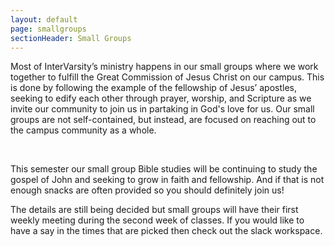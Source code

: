 ```yaml
---
layout: default
page: smallgroups
sectionHeader: Small Groups
---
```

<p>
Most of InterVarsity’s ministry happens in our small groups where we work together to fulfill the Great Commission of Jesus Christ on our campus. This is done by following the example of the fellowship of Jesus’ apostles, seeking to edify each other through prayer, worship, and Scripture as we invite our community to join us in partaking in God's love for us. Our small groups are not self-contained, but instead, are focused on reaching out to the campus community as a whole.
</p>
<br/>
<p>
This semester our small group Bible studies will be continuing to study the gospel of John and seeking to grow in faith and fellowship. And if that is not enough snacks are often provided so you should definitely join us!
</p>
<p>
The details are still being decided but small groups will have their first weekly meeting during the second week of classes. If you would like to have a say in the times that are picked then check out the slack workspace.
</p>
<!--
<div class="cogs">
	<div class="tricolumn">
		<div class="smallgroup">
			<h2>Jessa’s Group</h2>
			<dl>
			<dt>Gender</dt>
			<dd>Women</dd>
			<dt>Time</dt>
			<dd>Tuesdays, 7:00-8:30pm</dd>
			<dt>Location</dt>
			<dd>UC Caffee (2nd floor)</dd>
			<dt>Contact</dt>
			<dd><a href="mailto:jwesthei@andrew.cmu.edu" target="_blank">Jessa Westheimer</a></dd>
			</dl>
		</div>
	</div>
	<div class="tricolumn">
		<div class="smallgroup">
			<h2>Steph’s Group</h2>
			<dl>
			<dt>Gender</dt>
			<dd>Women</dd>
			<dt>Time</dt>
			<dd>Wednesdays, 6:00-7:30pm</dd>
			<dt>Location</dt>
			<dd>UC Chapel (1st floor)</dd>
			<dt>Contact</dt>
			<dd><a href="mailto:sananth@andrew.cmu.edu" target="_blank">Steph Ananth</a></dd>
			</dl>
		</div>
	</div>
	<div class="tricolumn">
		<div class="smallgroup">
			<h2>Topher’s Group</h2>
			<dl>
			<dt>Gender</dt>
			<dd>Men</dd>
			<dt>Time</dt>
			<dd>Mondays, 7:00-8:30pm</dd>
			<dt>Location</dt>
			<dd>TBA</dd>
			<dt>Contact</dt>
			<dd><a href="mailto:cabernar@andrew.cmu.edu" target="_blank">(Chris)Topher Bernard</a></dd>
			</dl>
		</div>
	</div>
	<div class="tricolumn">
		<div class="smallgroup">
			<h2>Ben's Group</h2>
			<dl>
			<dt>Gender</dt>
			<dd>Men</dd>
			<dt>Time</dt>
			<dd>Wednesday’s, 7:00-8:30pm</dd>
			<dt>Location</dt>
			<dd>Resnik 330</dd>
			<dt>Contact</dt>
			<dd><a href="mailto:zemingbh@andrew.cmu.edu" target="_blank">Ben Huang</a></dd>
			</dl>
		</div>
	</div>
</div>
-->

